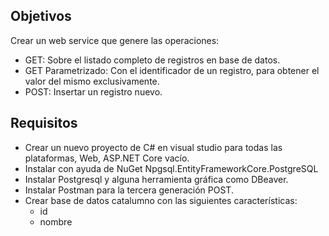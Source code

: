 ## Objetivos

Crear un web service que genere las operaciones:

- GET: Sobre el listado completo de registros en base de datos.
- GET Parametrizado: Con el identificador de un registro, para obtener el valor del mismo exclusivamente.
- POST: Insertar un registro nuevo.


## Requisitos
- Crear un nuevo proyecto de C# en visual studio para todas las plataformas, Web, ASP.NET Core vacío.
- Instalar con ayuda de NuGet Npgsql.EntityFrameworkCore.PostgreSQL
- Instalar Postgresql y alguna herramienta gráfica como DBeaver.
- Instalar Postman para la tercera generación POST.
- Crear base de datos catalumno con las siguientes características:
   - id
   - nombre
